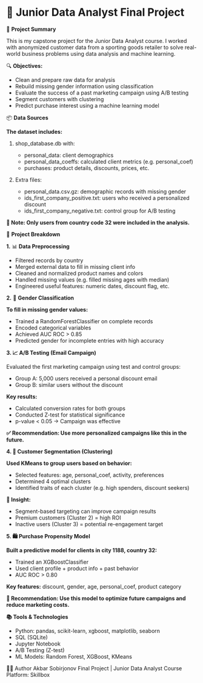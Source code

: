 # 🏁 Junior Data Analyst Final Project

📌 **Project Summary**

This is my capstone project for the Junior Data Analyst course. I worked with anonymized customer data from a sporting goods retailer to solve real-world business problems using data analysis and machine learning.

🔍 **Objectives:**

- Clean and prepare raw data for analysis
- Rebuild missing gender information using classification
- Evaluate the success of a past marketing campaign using A/B testing
- Segment customers with clustering
- Predict purchase interest using a machine learning model

📦 **Data Sources**

**The dataset includes:**

1. shop_database.db with:

    - personal_data: client demographics 
    - personal_data_coeffs: calculated client metrics (e.g. personal_coef)
    - purchases: product details, discounts, prices, etc.

2. Extra files:
    - personal_data.csv.gz: demographic records with missing gender
    - ids_first_company_positive.txt: users who received a personalized discount
    - ids_first_company_negative.txt: control group for A/B testing

**📌 Note: Only users from country code 32 were included in the analysis.**

🧠 **Project Breakdown**

**1.** 📊 **Data Preprocessing**
- Filtered records by country
- Merged external data to fill in missing client info
- Cleaned and normalized product names and colors
- Handled missing values (e.g. filled missing ages with median)
- Engineered useful features: numeric dates, discount flag, etc.

**2.** 🚻 **Gender Classification**

**To fill in missing gender values:**
- Trained a RandomForestClassifier on complete records
- Encoded categorical variables
- Achieved AUC ROC > 0.85
- Predicted gender for incomplete entries with high accuracy

**3. 📈 A/B Testing (Email Campaign)**

Evaluated the first marketing campaign using test and control groups:

- Group A: 5,000 users received a personal discount email
- Group B: similar users without the discount

**Key results:**

- Calculated conversion rates for both groups
- Conducted Z-test for statistical significance
- p-value < 0.05 → Campaign was effective

**✅ Recommendation: Use more personalized campaigns like this in the future.**

**4. 👥 Customer Segmentation (Clustering)**

**Used KMeans to group users based on behavior:**
- Selected features: age, personal_coef, activity, preferences
- Determined 4 optimal clusters
- Identified traits of each cluster (e.g. high spenders, discount seekers)

**📢 Insight:**
- Segment-based targeting can improve campaign results
- Premium customers (Cluster 2) = high ROI
- Inactive users (Cluster 3) = potential re-engagement target

**5. 🛍 Purchase Propensity Model**

**Built a predictive model for clients in city 1188, country 32:**
- Trained an XGBoostClassifier
- Used client profile + product info + past behavior
- AUC ROC > 0.80

**Key features:**
discount, gender, age, personal_coef, product category

**🎯 Recommendation: Use this model to optimize future campaigns and reduce marketing costs.**

**📚 Tools & Technologies**
- Python: pandas, scikit-learn, xgboost, matplotlib, seaborn
- SQL (SQLite)
- Jupyter Notebook
- A/B Testing (Z-test)
- ML Models: Random Forest, XGBoost, KMeans

🙋‍♂️ Author
Akbar Sobirjonov
Final Project | Junior Data Analyst Course
Platform: Skillbox
